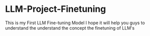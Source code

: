 # LLM-Project-Finetuning

This is my First LLM Fine-tuning Model
I hope it will help you guys to understand the understand the concept the finetuning of LLM's